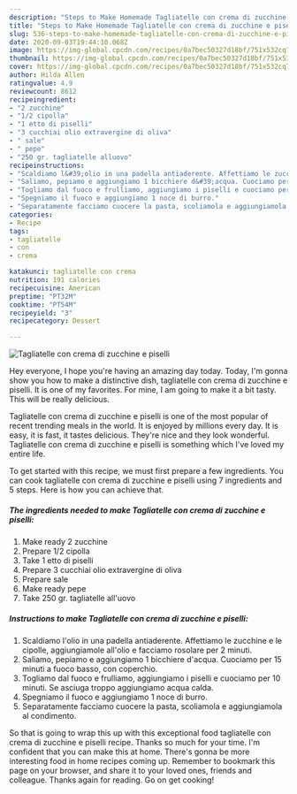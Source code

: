 ```yaml
---
description: "Steps to Make Homemade Tagliatelle con crema di zucchine e piselli"
title: "Steps to Make Homemade Tagliatelle con crema di zucchine e piselli"
slug: 536-steps-to-make-homemade-tagliatelle-con-crema-di-zucchine-e-piselli
date: 2020-09-03T19:44:10.068Z
image: https://img-global.cpcdn.com/recipes/0a7bec50327d18bf/751x532cq70/tagliatelle-con-crema-di-zucchine-e-piselli-recipe-main-photo.jpg
thumbnail: https://img-global.cpcdn.com/recipes/0a7bec50327d18bf/751x532cq70/tagliatelle-con-crema-di-zucchine-e-piselli-recipe-main-photo.jpg
cover: https://img-global.cpcdn.com/recipes/0a7bec50327d18bf/751x532cq70/tagliatelle-con-crema-di-zucchine-e-piselli-recipe-main-photo.jpg
author: Hilda Allen
ratingvalue: 4.9
reviewcount: 8612
recipeingredient:
- "2 zucchine"
- "1/2 cipolla"
- "1 etto di piselli"
- "3 cucchiai olio extravergine di oliva"
- " sale"
- " pepe"
- "250 gr. tagliatelle alluovo"
recipeinstructions:
- "Scaldiamo l&#39;olio in una padella antiaderente. Affettiamo le zucchine e le cipolle, aggiungiamole all&#39;olio e facciamo rosolare per 2 minuti."
- "Saliamo, pepiamo e aggiungiamo 1 bicchiere d&#39;acqua. Cuociamo per 15 minuti a fuoco basso, con coperchio."
- "Togliamo dal fuoco e frulliamo, aggiungiamo i piselli e cuociamo per 10 minuti. Se asciuga troppo aggiungiamo acqua calda."
- "Spegniamo il fuoco e aggiungiamo 1 noce di burro."
- "Separatamente facciamo cuocere la pasta, scoliamola e aggiungiamola al condimento."
categories:
- Recipe
tags:
- tagliatelle
- con
- crema

katakunci: tagliatelle con crema 
nutrition: 191 calories
recipecuisine: American
preptime: "PT32M"
cooktime: "PT54M"
recipeyield: "3"
recipecategory: Dessert

---
```



![Tagliatelle con crema di zucchine e piselli](https://img-global.cpcdn.com/recipes/0a7bec50327d18bf/751x532cq70/tagliatelle-con-crema-di-zucchine-e-piselli-recipe-main-photo.jpg)

Hey everyone, I hope you're having an amazing day today. Today, I'm gonna show you how to make a distinctive dish, tagliatelle con crema di zucchine e piselli. It is one of my favorites. For mine, I am going to make it a bit tasty. This will be really delicious.

Tagliatelle con crema di zucchine e piselli is one of the most popular of recent trending meals in the world. It is enjoyed by millions every day. It is easy, it is fast, it tastes delicious. They're nice and they look wonderful. Tagliatelle con crema di zucchine e piselli is something which I've loved my entire life.




To get started with this recipe, we must first prepare a few ingredients. You can cook tagliatelle con crema di zucchine e piselli using 7 ingredients and 5 steps. Here is how you can achieve that.

<!--inarticleads1-->

##### The ingredients needed to make Tagliatelle con crema di zucchine e piselli:

1. Make ready 2 zucchine
1. Prepare 1/2 cipolla
1. Take 1 etto di piselli
1. Prepare 3 cucchiai olio extravergine di oliva
1. Prepare  sale
1. Make ready  pepe
1. Take 250 gr. tagliatelle all&#39;uovo




<!--inarticleads2-->

##### Instructions to make Tagliatelle con crema di zucchine e piselli:

1. Scaldiamo l&#39;olio in una padella antiaderente. Affettiamo le zucchine e le cipolle, aggiungiamole all&#39;olio e facciamo rosolare per 2 minuti.
1. Saliamo, pepiamo e aggiungiamo 1 bicchiere d&#39;acqua. Cuociamo per 15 minuti a fuoco basso, con coperchio.
1. Togliamo dal fuoco e frulliamo, aggiungiamo i piselli e cuociamo per 10 minuti. Se asciuga troppo aggiungiamo acqua calda.
1. Spegniamo il fuoco e aggiungiamo 1 noce di burro.
1. Separatamente facciamo cuocere la pasta, scoliamola e aggiungiamola al condimento.




So that is going to wrap this up with this exceptional food tagliatelle con crema di zucchine e piselli recipe. Thanks so much for your time. I'm confident that you can make this at home. There's gonna be more interesting food in home recipes coming up. Remember to bookmark this page on your browser, and share it to your loved ones, friends and colleague. Thanks again for reading. Go on get cooking!
